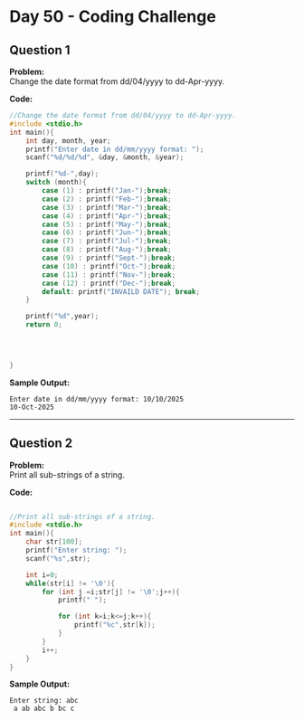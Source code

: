 # Day 50 - Coding Challenge

## Question 1  
**Problem:**  
Change the date format from dd/04/yyyy to dd-Apr-yyyy.

**Code:**  
```c
//Change the date format from dd/04/yyyy to dd-Apr-yyyy.
#include <stdio.h>
int main(){
    int day, month, year;
    printf("Enter date in dd/mm/yyyy format: ");
    scanf("%d/%d/%d", &day, &month, &year);

    printf("%d-",day);
    switch (month){
        case (1) : printf("Jan-");break;
        case (2) : printf("Feb-");break;
        case (3) : printf("Mar-");break;
        case (4) : printf("Apr-");break;
        case (5) : printf("May-");break;
        case (6) : printf("Jun-");break;
        case (7) : printf("Jul-");break;
        case (8) : printf("Aug-");break;
        case (9) : printf("Sept-");break;
        case (10) : printf("Oct-");break;
        case (11) : printf("Nov-");break;
        case (12) : printf("Dec-");break;
        default: printf("INVAILD DATE"); break;
    }

    printf("%d",year);
    return 0;


    

}
```

**Sample Output:**  
```
Enter date in dd/mm/yyyy format: 10/10/2025
10-Oct-2025
```

---

## Question 2  
**Problem:**  
Print all sub-strings of a string.

**Code:**  
```c

//Print all sub-strings of a string.
#include <stdio.h>
int main(){
    char str[100];
    printf("Enter string: ");
    scanf("%s",str);

    int i=0;
    while(str[i] != '\0'){
        for (int j =i;str[j] != '\0';j++){
            printf(" ");

            for (int k=i;k<=j;k++){
                printf("%c",str[k]);
            }
        }
        i++;
    }
}
```

**Sample Output:**  
```
Enter string: abc
 a ab abc b bc c
```
